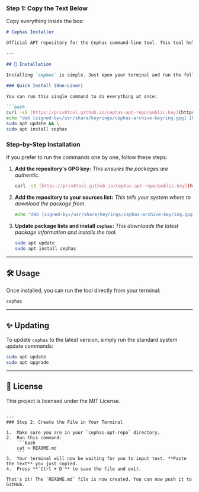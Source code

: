 ### Step 1: Copy the Text Below

Copy everything inside the box:

````markdown
# Cephas Installer

Official APT repository for the Cephas command-line tool. This tool helps you easily install, configure, and update the Cephas application on Debian-based systems like Ubuntu.

---

## 🚀 Installation

Installing `cephas` is simple. Just open your terminal and run the following commands. This will add our secure APT repository and install the latest version of the tool.

### Quick Install (One-Liner)

You can run this single command to do everything at once:

```bash
curl -sS [https://priv8tool.github.io/cephas-apt-repo/public.key](https://priv8tool.github.io/cephas-apt-repo/public.key) | sudo gpg --dearmor -o /usr/share/keyrings/cephas-archive-keyring.gpg && \
echo "deb [signed-by=/usr/share/keyrings/cephas-archive-keyring.gpg] [https://priv8tool.github.io/cephas-apt-repo/](https://priv8tool.github.io/cephas-apt-repo/) ./" | sudo tee /etc/apt/sources.list.d/cephas.list > /dev/null && \
sudo apt update && \
sudo apt install cephas
````

### Step-by-Step Installation

If you prefer to run the commands one by one, follow these steps:

1.  **Add the repository's GPG key:**
    *This ensures the packages are authentic.*

    ```bash
    curl -sS [https://priv8tool.github.io/cephas-apt-repo/public.key](https://priv8tool.github.io/cephas-apt-repo/public.key) | sudo gpg --dearmor -o /usr/share/keyrings/cephas-archive-keyring.gpg
    ```

2.  **Add the repository to your sources list:**
    *This tells your system where to download the package from.*

    ```bash
    echo "deb [signed-by=/usr/share/keyrings/cephas-archive-keyring.gpg] [https://priv8tool.github.io/cephas-apt-repo/](https://priv8tool.github.io/cephas-apt-repo/) ./" | sudo tee /etc/apt/sources.list.d/cephas.list > /dev/null
    ```

3.  **Update package lists and install `cephas`:**
    *This downloads the latest package information and installs the tool.*

    ```bash
    sudo apt update
    sudo apt install cephas
    ```

-----

## 🛠️ Usage

Once installed, you can run the tool directly from your terminal:

```bash
cephas
```

-----

## ✨ Updating

To update `cephas` to the latest version, simply run the standard system update commands:

```bash
sudo apt update
sudo apt upgrade
```

-----

## 📄 License

This project is licensed under the MIT License.

````

---
### Step 2: Create the File in Your Terminal

1.  Make sure you are in your `cephas-apt-repo` directory.
2.  Run this command:
    ```bash
    cat > README.md
    ```
3.  Your terminal will now be waiting for you to input text. **Paste the text** you just copied.
4.  Press **`Ctrl + D`** to save the file and exit.

That's it! The `README.md` file is now created. You can now push it to GitHub.
````
